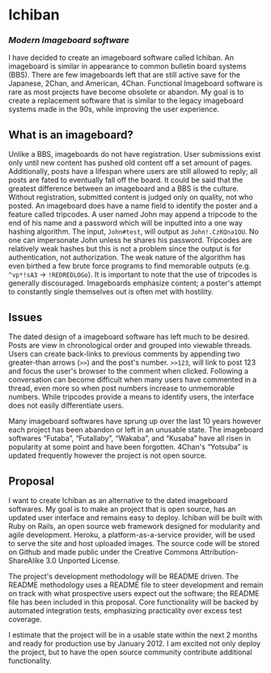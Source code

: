 # Ichiban
### *Modern Imageboard software*

I have decided to create an imageboard software called Ichiban. An imageboard is similar in appearance to common bulletin board systems (BBS). There are few imageboards left that are still active save for the Japanese, 2Chan, and American, 4Chan. Functional Imageboard software is rare as most projects have become obsolete or abandon. My goal is to create a replacement software that is similar to the legacy imageboard systems made in the 90s, while improving the user experience.
## What is an imageboard?
Unlike a BBS, imageboards do not have registration. User submissions exist only until new content has pushed old content off a set amount of pages. Additionally, posts have a lifespan where users are still allowed to reply; all posts are fated to eventually fall off the board. It could be said that the greatest difference between an imageboard and a BBS is the culture. Without registration, submitted content is judged only on quality, not who posted. An imageboard does have a name field to identify the poster and a feature called tripcodes. A user named John may append a tripcode to the end of his name and a password which will be inputted into a one way hashing algorithm. The input, `John#test`, will output as `John!.CzKQna1OU`. No one can impersonate John unless he shares his password. Tripcodes are relatively weak hashes but this is not a problem since the output is for authentication, not authorization. The weak nature of the algorithm has even birthed a few brute force programs to find memorable outputs (e.g. `^vp*!sA3` → `!REDREDLOGo`). It is important to note that the use of tripcodes is generally discouraged. Imageboards emphasize content; a poster's attempt to constantly single themselves out is often met with hostility.
## Issues
The dated design of a imageboard software has left much to be desired. Posts are view in chronological order and grouped into viewable threads. Users can create back-links to previous comments by appending two greater-than arrows (`>>`) and the post's number. `>>123`, will link to post 123 and focus the user's browser to the comment when clicked. Following a conversation can become difficult when many users have commented in a thread, even more so when post numbers increase to unmemorable numbers. While tripcodes provide a means to identify users, the interface does not easily differentiate users. 

Many imageboard softwares have sprung up over the last 10 years however each project has been abandon or left in an unusable state. The imageboard softwares “Futaba”, “Futallaby”, “Wakaba”, and “Kusaba” have all risen in popularity at some point and have been forgotten. 4Chan's “Yotsuba” is updated frequently however the project is not open source.

## Proposal
I want to create Ichiban as an alternative to the dated imageboard softwares. My goal is to make an project that is open source, has an updated user interface and remains easy to deploy. Ichiban will be built with Ruby on Rails, an open source web framework designed for modularity and agile development. Heroku, a platform-as-a-service provider, will be used to serve the site and host uploaded images. The source code will be stored on Github and made public under the Creative Commons Attribution-ShareAlike 3.0 Unported License.

The project's development methodology will be README driven. The README methodology uses a README file to steer development and remain on track with what prospective users expect out the software; the README file has been included in this proposal.  Core functionality will be backed by automated integration tests, emphasizing practicality over excess test coverage.

I estimate that the project will be in a usable state within the next 2 months and ready for production use by January 2012. I am excited not only deploy the project, but to have the open source community contribute additional functionality.
